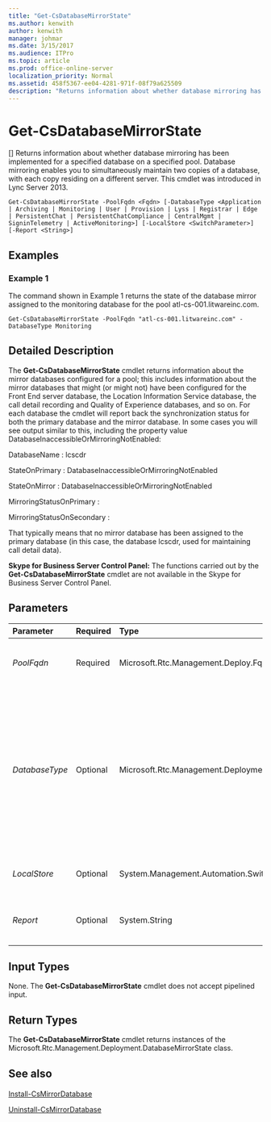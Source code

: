 ```yaml
---
title: "Get-CsDatabaseMirrorState"
ms.author: kenwith
author: kenwith
manager: johmar
ms.date: 3/15/2017
ms.audience: ITPro
ms.topic: article
ms.prod: office-online-server
localization_priority: Normal
ms.assetid: 458f5367-ee04-4281-971f-08f79a625509
description: "Returns information about whether database mirroring has been implemented for a specified database on a specified pool. Database mirroring enables you to simultaneously maintain two copies of a database, with each copy residing on a different server. This cmdlet was introduced in Lync Server 2013."
---
```


# Get-CsDatabaseMirrorState
[]
Returns information about whether database mirroring has been implemented for a specified database on a specified pool. Database mirroring enables you to simultaneously maintain two copies of a database, with each copy residing on a different server. This cmdlet was introduced in Lync Server 2013.
  
```
Get-CsDatabaseMirrorState -PoolFqdn <Fqdn> [-DatabaseType <Application | Archiving | Monitoring | User | Provision | Lyss | Registrar | Edge | PersistentChat | PersistentChatCompliance | CentralMgmt | SigninTelemetry | ActiveMonitoring>] [-LocalStore <SwitchParameter>] [-Report <String>]

```

## Examples
<a name="Examples"> </a>

### Example 1

The command shown in Example 1 returns the state of the database mirror assigned to the monitoring database for the pool atl-cs-001.litwareinc.com.
  
```
Get-CsDatabaseMirrorState -PoolFqdn "atl-cs-001.litwareinc.com" -DatabaseType Monitoring
```

## Detailed Description
<a name="DetailedDescription"> </a>

The **Get-CsDatabaseMirrorState** cmdlet returns information about the mirror databases configured for a pool; this includes information about the mirror databases that might (or might not) have been configured for the Front End server database, the Location Information Service database, the call detail recording and Quality of Experience databases, and so on. For each database the cmdlet will report back the synchronization status for both the primary database and the mirror database. In some cases you will see output similar to this, including the property value DatabaseInaccessibleOrMirroringNotEnabled:
  
DatabaseName : lcscdr
  
StateOnPrimary : DatabaseInaccessibleOrMirroringNotEnabled
  
StateOnMirror : DatabaseInaccessibleOrMirroringNotEnabled
  
MirroringStatusOnPrimary :
  
MirroringStatusOnSecondary :
  
That typically means that no mirror database has been assigned to the primary database (in this case, the database lcscdr, used for maintaining call detail data).
  
 **Skype for Business Server Control Panel:** The functions carried out by the **Get-CsDatabaseMirrorState** cmdlet are not available in the Skype for Business Server Control Panel.
  
## Parameters
<a name="DetailedDescription"> </a>

|**Parameter**|**Required**|**Type**|**Description**|
|:-----|:-----|:-----|:-----|
| _PoolFqdn_ <br/> |Required  <br/> |Microsoft.Rtc.Management.Deploy.Fqdn  <br/> |Fully qualified domain name of the pool whose database mirroring state is being checked. For example:  <br/>  `-PoolFqdn "atl-cs-001.litwareinc.com"` <br/> |
| _DatabaseType_ <br/> |Optional  <br/> |Microsoft.Rtc.Management.Deployment.DatabaseNameType  <br/> |Type of database whose mirror state is being checked. Allowed values are:  <br/> ActiveMonitoring  <br/> Application  <br/> Archiving  <br/> CentralMgmt  <br/> Edge  <br/> Lyss  <br/> Monitoring  <br/> PersistentChat  <br/> PersistentChatCompliance  <br/> Provision  <br/> Registrar  <br/> SigninTelemetry  <br/> User  <br/> |
| _LocalStore_ <br/> |Optional  <br/> |System.Management.Automation.SwitchParameter  <br/> |Retrieves the backup mirror state from the local replica of the Central Management store rather than from the Central Management store itself.  <br/> |
| _Report_ <br/> |Optional  <br/> |System.String  <br/> |Enables you to specify a file path for the log file created when the cmdlet runs. For example:  <br/>  `-Report "C:\Logs\DatabaseMirrorState.html"` <br/> |
   
## Input Types
<a name="InputTypes"> </a>

None. The **Get-CsDatabaseMirrorState** cmdlet does not accept pipelined input.
  
## Return Types
<a name="ReturnTypes"> </a>

The **Get-CsDatabaseMirrorState** cmdlet returns instances of the Microsoft.Rtc.Management.Deployment.DatabaseMirrorState class.
  
## See also
<a name="ReturnTypes"> </a>

#### 

[Install-CsMirrorDatabase](install-csmirrordatabase.md)
  
[Uninstall-CsMirrorDatabase](uninstall-csmirrordatabase.md)

